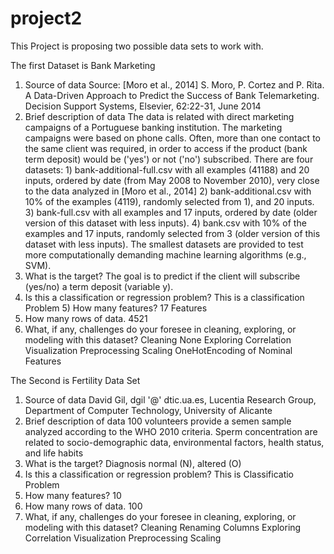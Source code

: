 # project2

This Project is proposing two possible data sets to work with. 

The first Dataset is Bank Marketing

1) Source of data
Source:
[Moro et al., 2014] S. Moro, P. Cortez and P. Rita. A Data-Driven Approach to Predict the Success of Bank Telemarketing. Decision Support Systems, Elsevier, 62:22-31, June 2014
2) Brief description of data
The data is related with direct marketing campaigns of a Portuguese banking institution. The marketing campaigns were based on phone calls. Often, more than one contact to the same client was required, in order to access if the product (bank term deposit) would be ('yes') or not ('no') subscribed.
There are four datasets: 1) bank-additional-full.csv with all examples (41188) and 20 inputs, ordered by date (from May 2008 to November 2010), very close to the data analyzed in [Moro et al., 2014] 2) bank-additional.csv with 10% of the examples (4119), randomly selected from 1), and 20 inputs. 3) bank-full.csv with all examples and 17 inputs, ordered by date (older version of this dataset with less inputs). 4) bank.csv with 10% of the examples and 17 inputs, randomly selected from 3 (older version of this dataset with less inputs). The smallest datasets are provided to test more computationally demanding machine learning algorithms (e.g., SVM).
3) What is the target?
The goal is to predict if the client will subscribe (yes/no) a term deposit (variable y).
4) Is this a classification or regression problem?
This is a classification Problem 5) How many features?
17 Features
6) How many rows of data.
4521
7) What, if any, challenges do your foresee in cleaning, exploring, or modeling with this dataset?
Cleaning
None
Exploring
Correlation
Visualization
Preprocessing
Scaling
OneHotEncoding of Nominal Features

The Second is Fertility Data Set

1) Source of data
David Gil, dgil '@' dtic.ua.es, Lucentia Research Group, Department of Computer Technology, University of Alicante
2) Brief description of data
100 volunteers provide a semen sample analyzed according to the WHO 2010 criteria. Sperm concentration are related to socio-demographic data, environmental factors, health status, and life habits
3) What is the target?
Diagnosis normal (N), altered (O)
4) Is this a classification or regression problem?
This is Classificatio Problem
5) How many features?
10
6) How many rows of data.
100
7) What, if any, challenges do your foresee in cleaning, exploring, or modeling with this dataset?
Cleaning
Renaming Columns
Exploring
Correlation
Visualization
Preprocessing
Scaling
